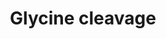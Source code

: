 ---
annotations:
- id: PW:0001265
  parent: classic metabolic pathway
  type: Pathway Ontology
  value: glycine degradation pathway
- id: PW:0000002
  parent: classic metabolic pathway
  type: Pathway Ontology
  value: classic metabolic pathway
authors:
- J.Heckman
- MaintBot
- Christine Chichester
- Egonw
- Eweitz
- Khanspers
citedin: ''
communities: []
description: 'In eukaryotes the mitochondrial glycine cleavage complex (glycine decarboxylase
  complex) is a loosely-associated multienzyme complex that catalyzes the oxidative
  cleavage of glycine to carbon dioxide, ammonia, and a methylene group, in a multistep
  reaction (in [Nakai05]). The methylene group, carried by 5,10-methylenetetrahydropteroyl
  mono-L-glutamate, enters cellular one-carbon metabolism. In mammals, it is the primary
  pathway for glycine catabolism [Hampson83].  The glycine cleavage complex is composed
  of four different proteins: the P-protein ( EC 1.4.4.2, glycine dehydrogenase (aminomethyl-transferring));
  the T-protein ( EC 2.1.2.10, aminomethyltransferase); the L-protein ( EC 1.8.1.4,
  dihydrolipoyl dehydrogenase); and the H-protein (lipoyl-carrier protein, a non-enzyme
  that contains a lipoyl group that interacts successively with the three other components
  of the complex during the enzymatic reactions. The L-protein (also known as the
  E3 component) also participates in the pyruvate decarboxylation to acetyl CoA, the
  2-oxoglutarate decarboxylation to succinyl-CoA, and the 2-oxoisovalerate decarboxylation
  to isobutanoyl-CoA multienzyme systems.  Description from [YeastPathways](https://pathway.yeastgenome.org/).'
last-edited: 2025-10-18
ndex: null
organisms:
- Saccharomyces cerevisiae
redirect_from:
- /index.php/Pathway:WP345
- /instance/WP345
- /instance/WP345_r140728
revision: r140728
schema-jsonld:
- '@context': https://schema.org/
  '@id': https://wikipathways.github.io/pathways/WP345.html
  '@type': Dataset
  creator:
    '@type': Organization
    name: WikiPathways
  description: 'In eukaryotes the mitochondrial glycine cleavage complex (glycine
    decarboxylase complex) is a loosely-associated multienzyme complex that catalyzes
    the oxidative cleavage of glycine to carbon dioxide, ammonia, and a methylene
    group, in a multistep reaction (in [Nakai05]). The methylene group, carried by
    5,10-methylenetetrahydropteroyl mono-L-glutamate, enters cellular one-carbon metabolism.
    In mammals, it is the primary pathway for glycine catabolism [Hampson83].  The
    glycine cleavage complex is composed of four different proteins: the P-protein
    ( EC 1.4.4.2, glycine dehydrogenase (aminomethyl-transferring)); the T-protein
    ( EC 2.1.2.10, aminomethyltransferase); the L-protein ( EC 1.8.1.4, dihydrolipoyl
    dehydrogenase); and the H-protein (lipoyl-carrier protein, a non-enzyme that contains
    a lipoyl group that interacts successively with the three other components of
    the complex during the enzymatic reactions. The L-protein (also known as the E3
    component) also participates in the pyruvate decarboxylation to acetyl CoA, the
    2-oxoglutarate decarboxylation to succinyl-CoA, and the 2-oxoisovalerate decarboxylation
    to isobutanoyl-CoA multienzyme systems.  Description from [YeastPathways](https://pathway.yeastgenome.org/).'
  keywords:
  - 5,10-methylene-THF
  - CO₂
  - GCV1
  - GCV2
  - H⁺
  - L-glycine
  - LPD1
  - NAD+
  - NADH
  - NH₄⁺
  - THF
  license: CC0
  name: Glycine cleavage
seo: CreativeWork
title: Glycine cleavage
wpid: WP345
---